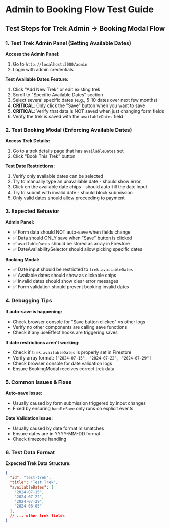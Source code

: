# Admin to Booking Flow Test Guide

## Test Steps for Trek Admin → Booking Modal Flow

### 1. Test Trek Admin Panel (Setting Available Dates)

**Access the Admin Panel:**
1. Go to `http://localhost:3000/admin`
2. Login with admin credentials

**Test Available Dates Feature:**
1. Click "Add New Trek" or edit existing trek
2. Scroll to "Specific Available Dates" section
3. Select several specific dates (e.g., 5-10 dates over next few months)
4. **CRITICAL**: Only click the "Save" button when you want to save
5. **CRITICAL**: Verify that data is NOT saved when just changing form fields
6. Verify the trek is saved with the `availableDates` field

### 2. Test Booking Modal (Enforcing Available Dates)

**Access Trek Details:**
1. Go to a trek details page that has `availableDates` set
2. Click "Book This Trek" button

**Test Date Restrictions:**
1. Verify only available dates can be selected
2. Try to manually type an unavailable date - should show error
3. Click on the available date chips - should auto-fill the date input
4. Try to submit with invalid date - should block submission
5. Only valid dates should allow proceeding to payment

### 3. Expected Behavior

**Admin Panel:**
- ✅ Form data should NOT auto-save when fields change
- ✅ Data should ONLY save when "Save" button is clicked
- ✅ `availableDates` should be stored as array in Firestore
- ✅ DateAvailabilitySelector should allow picking specific dates

**Booking Modal:**
- ✅ Date input should be restricted to `trek.availableDates`
- ✅ Available dates should show as clickable chips
- ✅ Invalid dates should show clear error messages
- ✅ Form validation should prevent booking invalid dates

### 4. Debugging Tips

**If auto-save is happening:**
- Check browser console for "Save button clicked" vs other logs
- Verify no other components are calling save functions
- Check if any useEffect hooks are triggering saves

**If date restrictions aren't working:**
- Check if `trek.availableDates` is properly set in Firestore
- Verify array format: `["2024-07-15", "2024-07-22", "2024-07-29"]`
- Check browser console for date validation logs
- Ensure BookingModal receives correct trek data

### 5. Common Issues & Fixes

**Auto-save Issue:**
- Usually caused by form submission triggered by input changes
- Fixed by ensuring `handleSave` only runs on explicit events

**Date Validation Issue:**
- Usually caused by date format mismatches
- Ensure dates are in YYYY-MM-DD format
- Check timezone handling

### 6. Test Data Format

**Expected Trek Data Structure:**
```json
{
  "id": "test-trek",
  "title": "Test Trek",
  "availableDates": [
    "2024-07-15",
    "2024-07-22", 
    "2024-07-29",
    "2024-08-05"
  ],
  // ... other trek fields
}
```
